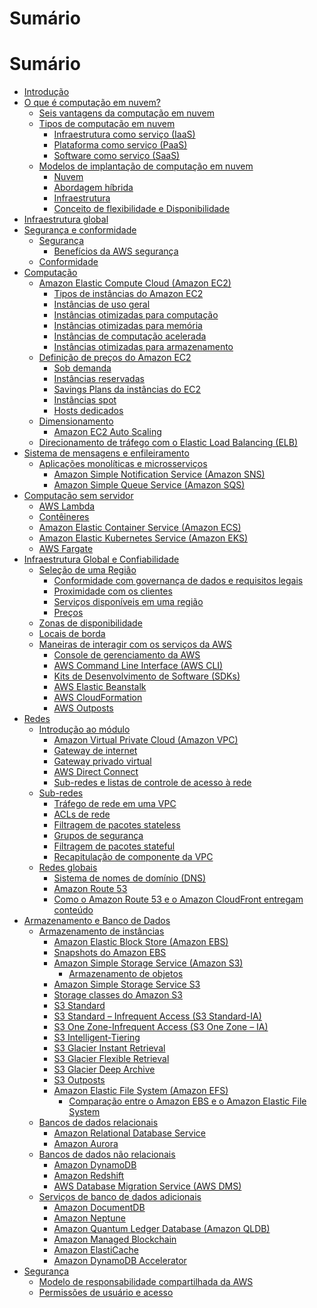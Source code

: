 # Sumário

# Sumário

- [Introdução](README.md#Introdução)
- [O que é computação em nuvem?](README.md#O-que-é-computação-em-nuvem?)
  - [Seis vantagens da computação em nuvem](README.md#Seis-vantagens-da-computação-em-nuvem)
  - [Tipos de computação em nuvem](README.md#Tipos-de-computação-em-nuvem)
    - [Infraestrutura como serviço (IaaS)](README.md#Infraestrutura-como-serviço-(IaaS))
    - [Plataforma como serviço (PaaS)](README.md#Plataforma-como-serviço-(PaaS))
    - [Software como serviço (SaaS)](README.md#Software-como-serviço-(SaaS))
  - [Modelos de implantação de computação em nuvem](README.md#Modelos-de-implantação-de-computação-em-nuvem)
    - [Nuvem](README.md#Nuvem)
    - [Abordagem híbrida](README.md#Abordagem-híbrida)
    - [Infraestrutura](README.md#Infraestrutura)
    - [Conceito de flexibilidade e Disponibilidade](README.md#Conceito-de-flexibilidade-e-Disponibilidade)
- [Infraestrutura global](README.md#Infraestrutura-global)
- [Segurança e conformidade](README.md#Segurança-e-conformidade)
  - [Segurança](README.md#Segurança)
    - [Benefícios da AWS segurança](README.md#Benefícios-da-AWS-segurança)
  - [Conformidade](README.md#Conformidade)
- [Computação](README.md#Computação)
  - [Amazon Elastic Compute Cloud (Amazon EC2)](README.md#Amazon-Elastic-Compute-Cloud-(Amazon-EC2))
    - [Tipos de instâncias do Amazon EC2](README.md#Tipos-de-instâncias-do-Amazon-EC2)
    - [Instâncias de uso geral](README.md#Instâncias-de-uso-geral)
    - [Instâncias otimizadas para computação](README.md#Instâncias-otimizadas-para-computação)
    - [Instâncias otimizadas para memória](README.md#Instâncias-otimizadas-para-memória)
    - [Instâncias de computação acelerada](README.md#Instâncias-de-computação-acelerada)
    - [Instâncias otimizadas para armazenamento](README.md#Instâncias-de-computação-acelerada)
  - [Definição de preços do Amazon EC2](README.md#Definição-de-preços-do-Amazon-EC2)
    - [Sob demanda](README.md#Sob-demanda)
    - [Instâncias reservadas](README.md#Instâncias-reservadas)
    - [Savings Plans da instâncias do EC2](README.md#Savings-Plans-da-instâncias-do-EC2)
    - [Instâncias spot](README.md#Instâncias-spot)
    - [Hosts dedicados](README.md#Hosts-dedicados)
  - [Dimensionamento](README.md#Dimensionamento)
    - [Amazon EC2 Auto Scaling](README.md#Amazon-EC2-Auto-Scaling)
  - [Direcionamento de tráfego com o Elastic Load Balancing (ELB)](README.md#Direcionamento-de-tráfego-com-o-Elastic-Load-Balancing-(ELB))
- [Sistema de mensagens e enfileiramento](README.md#Sistema-de-mensagens-e-enfileiramento)
  - [Aplicações monolíticas e microsserviços](README.md#Aplicações-monolíticas-e-microsserviços)
    - [Amazon Simple Notification Service (Amazon SNS)](README.md#Amazon-Simple-Notification-Service-(Amazon-SNS))
    - [Amazon Simple Queue Service (Amazon SQS)](README.md#Amazon-Simple-Queue-Service-(Amazon-SQS))
- [Computação sem servidor](README.md#Computação-sem-servidor)
  - [AWS Lambda](README.md#AWS-Lambda)
  - [Contêineres](README.md#Contêineres)
  - [Amazon Elastic Container Service (Amazon ECS)](README.md#Amazon-Elastic-Container-Service-(Amazon-ECS))
  - [Amazon Elastic Kubernetes Service (Amazon EKS)](README.md#Amazon-Elastic-Kubernetes-Service-(Amazon-EKS))
  - [AWS Fargate](README.md#AWS-Fargate)
- [Infraestrutura Global e Confiabilidade](README.md#Infraestrutura-Global-e-Confiabilidade)
  - [Seleção de uma Região](README.md#Seleção-de-uma-Região)
    - [Conformidade com governança de dados e requisitos legais](README.md#Conformidade-com-governança-de-dados-e-requisitos-legais)
    - [Proximidade com os clientes](README.md#Proximidade-com-os-clientes)
    - [Serviços disponíveis em uma região](README.md#Serviços-disponíveis-em-uma-região)
    - [Preços](README.md#Preços)
  - [Zonas de disponibilidade](README.md#Zonas-de-disponibilidade)
  - [Locais de borda](README.md#Locais-de-borda)
  - [Maneiras de interagir com os serviços da AWS](README.md#Maneiras-de-interagir-com-os-serviços-da-AWS)
    - [Console de gerenciamento da AWS](README.md#Console-de-gerenciamento-da-AWS)
    - [AWS Command Line Interface (AWS CLI)](README.md#AWS-Command-Line-Interface-(AWS-CLI))
    - [Kits de Desenvolvimento de Software (SDKs)](README.md#Kits-de-Desenvolvimento-de-Software-(SDKs))
    - [AWS Elastic Beanstalk](README.md#AWS-Elastic-Beanstalk)
    - [AWS CloudFormation](README.md#AWS-CloudFormation)
    - [AWS Outposts](README.md#AWS-Outposts)
- [Redes](README.md#Redes)
    - [Introdução ao módulo](README.md#Introdução-ao-módulo)
        - [Amazon Virtual Private Cloud (Amazon VPC)](README.md#Amazon-Virtual-Private-Cloud-(Amazon-VPC))
        - [Gateway de internet](README.md#Gateway-de-internet)
        - [Gateway privado virtual](README.md#Gateway-privado-virtual)
        - [AWS Direct Connect](README.md#AWS-Direct-Connect)
        - [Sub-redes e listas de controle de acesso à rede](README.md#Sub-redes-e-listas-de-controle-de-acesso-à-rede)
    - [Sub-redes](README.md#Sub-redes)
        - [Tráfego de rede em uma VPC](README.md#Tráfego-de-rede-em-uma-VPC)
        - [ACLs de rede](README.md#ACLs-de-rede)
        - [Filtragem de pacotes stateless](README.md#Filtragem-de-pacotes-stateless)
        - [Grupos de segurança](README.md#Grupos-de-segurança)
        - [Filtragem de pacotes stateful](README.md#Filtragem-de-pacotes-stateful)
        - [Recapitulação de componente da VPC](README.md#Recapitulação-de-componente-da-VPC)
    - [Redes globais](README.md#Redes-globais)
        - [Sistema de nomes de domínio (DNS)](README.md#Sistema-de-nomes-de-domínio-(DNS))
        - [Amazon Route 53](README.md#Amazon-Route-53)
        - [Como o Amazon Route 53 e o Amazon CloudFront entregam conteúdo](README.md#Como-o-Amazon-Route-53-e-o-Amazon-CloudFront-entregam-conteúdo)
- [Armazenamento e Banco de Dados](README.md#Armazenamento-e-Banco-de-Dados)
    - [Armazenamento de instâncias](README.md#Armazenamento-de-instâncias)
        - [Amazon Elastic Block Store (Amazon EBS)](README.md#Amazon-Elastic-Block-Store-(Amazon-EBS))
        - [Snapshots do Amazon EBS](README.md#Snapshots-do-Amazon-EBS)
        - [Amazon Simple Storage Service (Amazon S3)](README.md#Amazon-Simple-Storage-Service (Amazon-S3))
            - [Armazenamento de objetos](README.md#Armazenamento-de-objetos)
        - [Amazon Simple Storage Service S3](README.md#Amazon-Simple-Storage-Service-S3)
        - [Storage classes do Amazon S3](README.md#Storage-classes-do-Amazon-S3)
        - [S3 Standard](README.md#S3-Standard)
        - [S3 Standard – Infrequent Access (S3 Standard-IA)](README.md#S3-Standard–Infrequent-Access (S3 Standard-IA))
        - [S3 One Zone-Infrequent Access (S3 One Zone – IA)](README.md#S3-One-Zone-Infrequent-Access-(S3-One-Zone–IA))
        - [S3 Intelligent-Tiering](README.md#S3-Intelligent-Tiering)
        - [S3 Glacier Instant Retrieval](README.md#S3-Glacier-Instant-Retrieval)
        - [S3 Glacier Flexible Retrieval](README.md#S3-Glacier-Flexible-Retrieval)
        - [S3 Glacier Deep Archive](README.md#S3-Glacier-Deep-Archive)
        - [S3 Outposts](README.md#S3-Outposts)
        - [Amazon Elastic File System (Amazon EFS)](README.md#Amazon-Elastic-File-System-(Amazon-EFS))
             - [Comparação entre o Amazon EBS e o Amazon Elastic File System](README.md#Comparação-entre-o-Amazon-EBS-e-o-Amazon-Elastic-File-System)
     - [Bancos de dados relacionais](README.md#Bancos-de-dados-relacionais)
        - [Amazon Relational Database Service](README.md#Amazon-Relational-Database-Service)
        - [Amazon Aurora](README.md#Amazon-Aurora)
    - [Bancos de dados não relacionais](README.md#Bancos-de-dados-não-relacionais)
        - [Amazon DynamoDB](README.md#Amazon-DynamoDB)
        - [Amazon Redshift](README.md#Amazon-Redshift)
        - [AWS Database Migration Service (AWS DMS)](README.md#AWS-Database-Migration-Service-(AWS-DMS))
    - [Serviços de banco de dados adicionais](README.md#Serviços-de-banco-de-dados-adicionais)
        - [Amazon DocumentDB](README.md#Amazon-DocumentDB)
        - [Amazon Neptune](README.md#Amazon-Neptune)
        - [Amazon Quantum Ledger Database (Amazon QLDB)](README.md#Amazon-Quantum-Ledger-Database-(Amazon-QLDB))
        - [Amazon Managed Blockchain](README.md#Amazon-Managed-Blockchain)
        - [Amazon ElastiCache](README.md#Amazon-ElastiCache)
        - [Amazon DynamoDB Accelerator](README.md#Amazon-DynamoDB-Accelerator)
- [Segurança](README.md#Segurança)
    - [Modelo de responsabilidade compartilhada da AWS](README.md@Modelo-de-responsabilidade-compartilhada-da-AWS)
    - [Permissões de usuário e acesso](README.md#Permissões-de-usuário-e-acesso)
  

        



        
